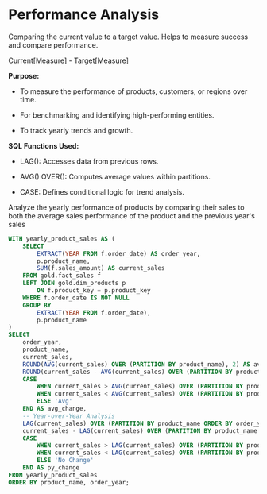 # Performance Analysis 

Comparing the current value to a target value. Helps to measure success and compare performance.

Current[Measure] - Target[Measure]

**Purpose:**

- To measure the performance of products, customers, or regions over time.

- For benchmarking and identifying high-performing entities.

- To track yearly trends and growth.

**SQL Functions Used:**
    
- LAG(): Accesses data from previous rows.

- AVG() OVER(): Computes average values within partitions.

- CASE: Defines conditional logic for trend analysis.

Analyze the yearly performance of products by comparing their sales 
to both the average sales performance of the product and the previous year's sales 
```sql
WITH yearly_product_sales AS (
    SELECT
        EXTRACT(YEAR FROM f.order_date) AS order_year,
        p.product_name,
        SUM(f.sales_amount) AS current_sales
    FROM gold.fact_sales f
    LEFT JOIN gold.dim_products p
        ON f.product_key = p.product_key
    WHERE f.order_date IS NOT NULL
    GROUP BY 
        EXTRACT(YEAR FROM f.order_date),
        p.product_name
)
SELECT
    order_year,
    product_name,
    current_sales,
    ROUND(AVG(current_sales) OVER (PARTITION BY product_name), 2) AS avg_sales,
    ROUND(current_sales - AVG(current_sales) OVER (PARTITION BY product_name), 2) AS diff_avg,
    CASE 
        WHEN current_sales > AVG(current_sales) OVER (PARTITION BY product_name) THEN 'Above Avg'
        WHEN current_sales < AVG(current_sales) OVER (PARTITION BY product_name) THEN 'Below Avg'
        ELSE 'Avg'
    END AS avg_change,
    -- Year-over-Year Analysis
    LAG(current_sales) OVER (PARTITION BY product_name ORDER BY order_year) AS pre_yr_sales,
    current_sales - LAG(current_sales) OVER (PARTITION BY product_name ORDER BY order_year) AS diff_cy_py,
    CASE 
        WHEN current_sales > LAG(current_sales) OVER (PARTITION BY product_name ORDER BY order_year) THEN 'Increase'
        WHEN current_sales < LAG(current_sales) OVER (PARTITION BY product_name ORDER BY order_year) THEN 'Decrease'
        ELSE 'No Change'
    END AS py_change
FROM yearly_product_sales
ORDER BY product_name, order_year;

```
